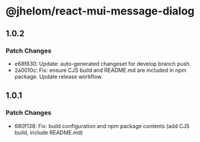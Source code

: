 # @jhelom/react-mui-message-dialog

## 1.0.2

### Patch Changes

- e68f830: Update: auto-generated changeset for develop branch push.
- 2a0010c: Fix: ensure CJS build and README.md are included in npm package. Update release workflow.

## 1.0.1

### Patch Changes

- 680f138: Fix: build configuration and npm package contents (add CJS build, include README.md)

